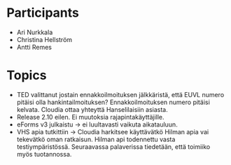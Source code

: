 # Participants

* Ari Nurkkala
* Christina Hellström
* Antti Remes


# Topics

* TED valittanut jostain ennakkoilmoituksen jälkkäristä, että EUVL numero pitäisi olla hankintailmoituksen? Ennakkoilmoituksen numero pitäisi kelvata. Cloudia ottaa yhteyttä Hanselilaisiin asiasta.
* Release 2.10 eilen. Ei muutoksia rajapintakäyttäjille.
* eForms v3 julkaistu -> ei luultavasti vaikuta aikatauluun.
* VHS apia tutkittiin -> Cloudia harkitsee käyttävätkö Hilman apia vai tekevätkö oman ratkaisun. Hilman api todennettu vasta testiympäristössä. Seuraavassa palaverissa tiedetään, että toimiiko myös tuotannossa.
